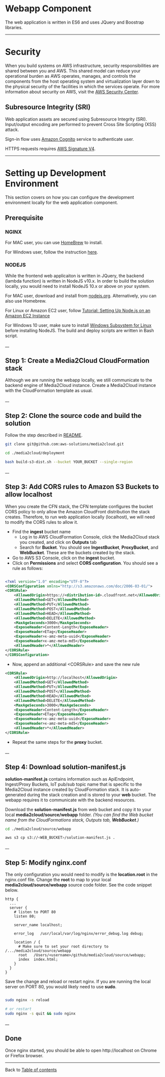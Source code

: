 # Webapp Component

The web application is written in ES6 and uses JQuery and Boostrap libraries.

___

# Security

When you build systems on AWS infrastructure, security responsibilities are shared between you and AWS. This shared model can reduce your operational burden as AWS operates, manages, and controls the components from the host operating system and virtualization layer down to the physical security of the facilities in which the services operate. For more information about security on AWS, visit the [AWS Security Center](https://aws.amazon.com/security).

## Subresource Integrity (SRI)
Web application assets are secured using Subresource Integrity (SRI). Input/output encoding are performed to prevent Cross Site Scripting (XSS) attack.

Sign-in flow uses [Amazon Cognito](https://aws.amazon.com/cognito/) service to authenticate user.

HTTPS requests requires [AWS Signature V4](https://docs.aws.amazon.com/general/latest/gr/signature-version-4.html).

___

# Setting up Development Environment

This section covers on how you can configure the development environment locally for the web application component.

## Prerequisite

### NGINX

For MAC user, you can use [HomeBrew](https://www.sylvaindurand.org/setting-up-a-nginx-web-server-on-macos/) to install.

For Windows user, follow the instruction [here](http://nginx.org/en/docs/windows.html).


### NODEJS

While the frontend web applicaiton is written in JQuery, the backend (lambda function) is written in NodeJS v10.x. In order to build the solution locally, you would need to install NodeJS 10.x or above on your system.

For MAC user, download and install from [nodejs.org](https://nodejs.org/en/download/). Alternatively, you can also use Homebrew.

For Linux or Amazon EC2 user, follow [Tutorial: Setting Up Node.js on an Amazon EC2 Instance](https://docs.aws.amazon.com/sdk-for-javascript/v2/developer-guide/setting-up-node-on-ec2-instance.html)

For Windows 10 user, make sure to install [Windows Subsystem for Linux](https://docs.microsoft.com/en-us/windows/wsl/install-win10) before installing NodeJS. The build and deploy scripts are written in Bash script.

__

## Step 1: Create a Media2Cloud CloudFormation stack

Although we are running the webapp locally, we still communicate to the backend engine of Media2Cloud instance. Create a Media2Cloud instance with the CloudFormation template as usual.

__

## Step 2: Clone the source code and build the solution

Follow the step described in [README](../../README.md).

```bash
git clone git@github.com:aws-solutions/media2cloud.git

cd ./media2cloud/deployment

bash build-s3-dist.sh --bucket YOUR_BUCKET --single-region

```
__

## Step 3: Add CORS rules to Amazon S3 Buckets to allow localhost

When you create the CFN stack, the CFN template configures the bucket CORS policy to only allow the Amazon CloudFront distribution the stack creates. Therefore, to run web application locally (localhost), we will need to modify the CORS rules to allow it.

* Find the **ingest** bucket name
  * Log in to AWS CloudFormation Console, click the Media2Cloud stack you created, and click on **Outputs** tab
  * Search for **Bucket**. You should see **IngestBucket**, **ProxyBucket**, and **WebBucket**. These are the buckets created by the stack.
* Go to AWS S3 Console, click on the **ingest** bucket.
* Click on **Permissions** and select **CORS configuration**. You should see a rule as follows:

```xml

<?xml version="1.0" encoding="UTF-8"?>
<CORSConfiguration xmlns="http://s3.amazonaws.com/doc/2006-03-01/">
<CORSRule>
    <AllowedOrigin>https://<distribution-id>.cloudfront.net</AllowedOrigin>
    <AllowedMethod>GET</AllowedMethod>
    <AllowedMethod>PUT</AllowedMethod>
    <AllowedMethod>POST</AllowedMethod>
    <AllowedMethod>HEAD</AllowedMethod>
    <AllowedMethod>DELETE</AllowedMethod>
    <MaxAgeSeconds>3000</MaxAgeSeconds>
    <ExposeHeader>Content-Length</ExposeHeader>
    <ExposeHeader>ETag</ExposeHeader>
    <ExposeHeader>x-amz-meta-uuid</ExposeHeader>
    <ExposeHeader>x-amz-meta-md5</ExposeHeader>
    <AllowedHeader>*</AllowedHeader>
</CORSRule>
</CORSConfiguration>

```

* Now, append an additional \<CORSRule\> and save the new rule

```xml
<CORSRule>
    <AllowedOrigin>http://localhost</AllowedOrigin>
    <AllowedMethod>GET</AllowedMethod>
    <AllowedMethod>PUT</AllowedMethod>
    <AllowedMethod>POST</AllowedMethod>
    <AllowedMethod>HEAD</AllowedMethod>
    <AllowedMethod>DELETE</AllowedMethod>
    <MaxAgeSeconds>3000</MaxAgeSeconds>
    <ExposeHeader>Content-Length</ExposeHeader>
    <ExposeHeader>ETag</ExposeHeader>
    <ExposeHeader>x-amz-meta-uuid</ExposeHeader>
    <ExposeHeader>x-amz-meta-md5</ExposeHeader>
    <AllowedHeader>*</AllowedHeader>
</CORSRule>

```

* Repeat the same steps for the **proxy** bucket.

__

## Step 4: Download solution-manifest.js

**solution-manifest.js** contains information such as ApiEndpoint, Ingest/Proxy Buckets, IoT pub/sub topic name that is specific to the Media2Cloud instance created by CloudFormation stack. It is auto-generated during the stack creation and is stored to your **web** bucket. The webapp requires it to communicate with the backend resources.

Download the **solution-manifest.js** from web bucket and copy it to your local **media2cloud/source/webapp** folder. _(You can find the Web bucket name from the CloudFormations stack,  Outputs tab, **WebBucket**.)_

```bash
cd ./media2cloud/source/webapp

aws s3 cp s3://<WEB_BUCKET>/solution-manifest.js .

```

__

## Step 5: Modify nginx.conf

The only configuration you would need to modify is the **location.root** in the nginx.conf file. Change the **root** to map to your local **media2cloud/source/webapp** source code folder. See the code snippet below.

```nginx
http {
  ...
  server {
    # listen to PORT 80
    listen 80;

    server_name localhost;

    error_log   /usr/local/var/log/nginx/error_debug.log debug;

    location / {
      # Make sure to set your root directory to /.../media2cloud/source/webapp
      root   /Users/<username>/github/media2cloud/source/webapp;
      index  index.html;
    }
  }
}

```

Save the change and reload or restart nginx.
If you are running the local server on PORT 80, you would likely need to use **sudo**.

```bash

sudo nginx -s reload

# or restart
sudo nginx -s quit && sudo nginx

```

__

## Done

Once nginx started, you should be able to open http://localhost on Chrome or Firefox browser.


___

Back to [Table of contents](../../README.md#table-of-contents)

